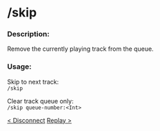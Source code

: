 # /skip

### Description:
Remove the currently playing track from the queue.<br>

### Usage:
Skip to next track:<br>
`/skip`<br>

Clear track queue only:<br>
`/skip queue-number:<Int>`<br>

<a class="button prev" href="/#/commands/musiccommands/dc" role="button">< Disconnect</a>
<a class="button next" href="/#/commands/musiccommands/replay" role="button">Replay ></a>